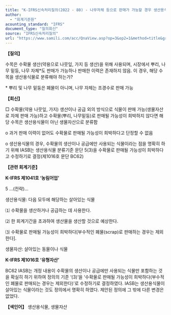 ```yaml
---
title: "K-IFRS신속처리질의(2022 - 80) - 나무자체 등으로 판매가 가능할 경우 생산용식물로의 분류 여부"
author:
  - "회계기준원"
acounting_standard: "IFRS"
document_type: "질의회신"
source: "IFRS신속처리질의"
url: "https://www.samili.com/acc/QnaView.asp?op=3&op2=1&method=title&group=2124-15;1&orgcode=3&searchword=&page=8&code=K%2DIFRS%EC%8B%A0%EC%86%8D%EC%B2%98%EB%A6%AC%EC%A7%88%EC%9D%98%2D80%3A20221219"
---
```

**【질의】**

  

수목은 수확물 생산(약용으로 나뭇잎, 가지 등 생산)을 위해 사용되며, 시장에서 뿌리, 나무 밑둥, 나무 자체\*도 판매가 가능하나 판매한 이력은 존재하지 않음. 이 경우, 해당 수목을 생산용식물로 분류해야 하는가?

\* 뿌리 및 나무 밑둥은 폐물이 아니며, 나무 자체는 조경수로 판매 가능

  
  

**【회신】**

  

□ 수확물(약용 나뭇잎, 가지) 생산이나 공급 외의 방식으로 식물이 판매 가능(생물자산로 자체 판매 가능)하고 수확물(뿌리, 나무밑둥)로 판매될 가능성이 희박하지 않다면 해당 수목은 생산용식물이 아닌 생물자산으로 분류함

  

o 과거 판매 이력이 없어도 수확물로 판매될 가능성이 희박하다고 단정할 수 없음

  

o 생산용식물의 경우, 수확물의 생산이나 공급에만 사용되는 식물이라는 점을 명확히 하기 위해 IASB는 생산용식물 분류기준 문단 5(3)을 수확물로 판매될 가능성이 희박하다고 수정하기로 결정(제1016호 문단 BC62)

  
  

**【관련 회계기준】**

  

**K-IFRS 제1041호 ‘농림어업’**

  

5 …(전략)…

생산용식물: 다음 모두에 해당하는 살아있는 식물

⑴ 수확물을 생산하거나 공급하는 데 사용한다.

⑵ 한 회계기간을 초과하여 생산물을 생산할 것으로 예상한다.

⑶ 수확물로 판매될 가능성이 희박하다\[부수적인 폐물(scrap)로 판매하는 경우는 제외한다\].

생물자산: 살아있는 동물이나 식물

  

**K-IFRS 제1016호 ‘유형자산’**

  

BC62 IASB는 개정 내용이 수확물의 생산이나 공급에만 사용되는 식물만 포함하는 것을 확실히 하기 위하여 정의의 기준 ‘(3)’을 ‘수확물로 판매될 가능성이 희박하다(부수적인 폐물로 판매되는 경우는 제외한다)’로 수정하기로 결정하였다. IASB는 생산용식물이 살아있는 식물이라는 것도 정의에서 명확히 하였다. 제안된 정의에 그 밖에 다른 변경은 없었다.

  
  

**【색인어】** 생산용식물, 생물자산
